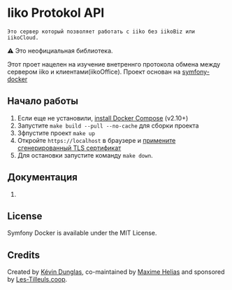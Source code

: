 # Iiko Protokol API

    Это сервер который позволяет работать с iiko без iikoBiz или iikoCloud. 

⚠️ Это неофициальная библиотека. 

Этот проет нацелен на изучение внeтреннго протокола обмена  между  сервером iiko  и клиентами(iikoOffice). Проект основан на [symfony-docker](https://github.com/dunglas/symfony-docker)


## Начало работы 

1. Если еще не установили, [install Docker Compose](https://docs.docker.com/compose/install/) (v2.10+)
2. Запустите `make build --pull --no-cache` для сборки проекта 
3. Зфпустите проект `make up` 
4. Откройте `https://localhost` в браузере и  [примените сгенерированный  TLS сертификат](https://stackoverflow.com/a/15076602/1352334)
5. Для остановки  запустите команду `make down`.


## Документация

1. 

## License

Symfony Docker is available under the MIT License.

## Credits

Created by [Kévin Dunglas](https://dunglas.fr), co-maintained by [Maxime Helias](https://twitter.com/maxhelias) and sponsored by [Les-Tilleuls.coop](https://les-tilleuls.coop).
